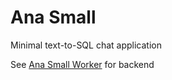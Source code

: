 # Ana Small
Minimal text-to-SQL chat application

See [Ana Small Worker](https://github.com/TextQLLabs/ana-small-worker) for backend
